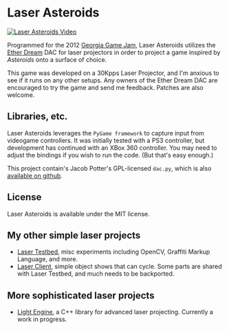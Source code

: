 Laser Asteroids
===============
[![Laser Asteroids Video](http://i.imgur.com/Z0pYOvY.jpg)](http://youtu.be/5XTi-jf-ans)

Programmed for the 2012 [Georgia Game Jam](http://www.spsu.edu/games/gamejam/), Laser Asteroids utilizes the [Ether Dream](http://www.ether-dream.com/) DAC for laser projectors in order to project a game inspired by *Asteroids* onto a surface of choice. 

This game was developed on a 30Kpps Laser Projector, and I'm anxious to see if it runs on any other setups. Any owners of the Ether Dream DAC are encouraged to try the game and send me feedback. Patches are also welcome.

Libraries, etc. 
---------------
Laser Asteroids leverages the `PyGame framework` to capture input from videogame controllers. It was initially tested with a PS3 controller, but development has continued with an XBox 360 controller. You may need to adjust the bindings if you wish to run the code. (But that's easy enough.)

This project contain's Jacob Potter's GPL-licensed `dac.py`, which is also [available on github](https://github.com/j4cbo/j4cDAC).

License
-------
Laser Asteroids is available under the MIT license. 

My other simple laser projects 
------------------------------
* [Laser Testbed](https://github.com/echelon/laser-testbed), 
  misc experiments including OpenCV, Graffiti Markup Language, 
  and more.
* [Laser Client](https://github.com/echelon/laser-client), 
  simple object shows that can cycle. Some parts are shared with 
  Laser Testbed, and much needs to be backported.

More sophisticated laser projects
---------------------------------
* [Light Engine](https://github.com/echelon/light-engine), a C++
  library for advanced laser projecting. Currently a work in progress.
